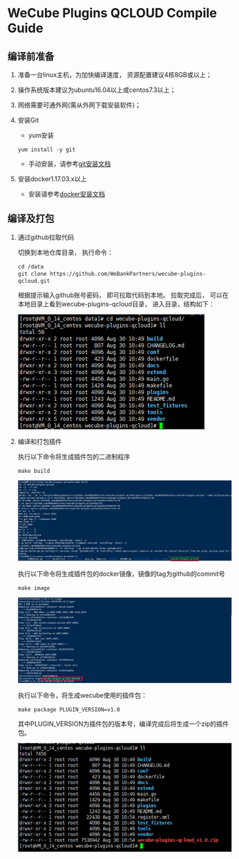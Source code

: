# WeCube Plugins QCLOUD Compile Guide

## 编译前准备
1. 准备一台linux主机，为加快编译速度， 资源配置建议4核8GB或以上；
2. 操作系统版本建议为ubuntu16.04以上或centos7.3以上；
3. 网络需要可通外网(需从外网下载安装软件)；
4. 安装Git
	- yum安装 
	```
 	yum install -y git
 	```
	- 手动安装，请参考[git安装文档](https://github.com/WeBankPartners/we-cmdb/blob/master/cmdb-wiki/docs/install/git_install_guide.md)

5. 安装docker1.17.03.x以上
	- 安装请参考[docker安装文档](https://github.com/WeBankPartners/we-cmdb/blob/master/cmdb-wiki/docs/install/docker_install_guide.md)


## 编译及打包
1. 通过github拉取代码
	
	切换到本地仓库目录， 执行命令：
	
	```
	cd /data
	git clone https://github.com/WeBankPartners/wecube-plugins-qcloud.git
	```

	根据提示输入github账号密码， 即可拉取代码到本地。
	拉取完成后， 可以在本地目录上看到wecube-plugins-qcloud目录， 进入目录，结构如下：
	
	![qcloud_dir](images/qcloud_dir.png)

2. 编译和打包插件

	执行以下命令将生成插件包的二进制程序
	
	```
	make build
	```
	
	![qcloud_build](images/qcloud_build.png)


	执行以下命令将生成插件包的docker镜像，镜像的tag为github的commit号
	```
	make image
	```

	![qcloud_image](images/qcloud_image.png)

	执行以下命令，将生成wecube使用的插件包：
	```
	make package PLUGIN_VERSION=v1.0
	```

	其中PLUGIN_VERSION为插件包的版本号，编译完成后将生成一个zip的插件包。

	![qcloud_zip](images/qcloud_zip.png)